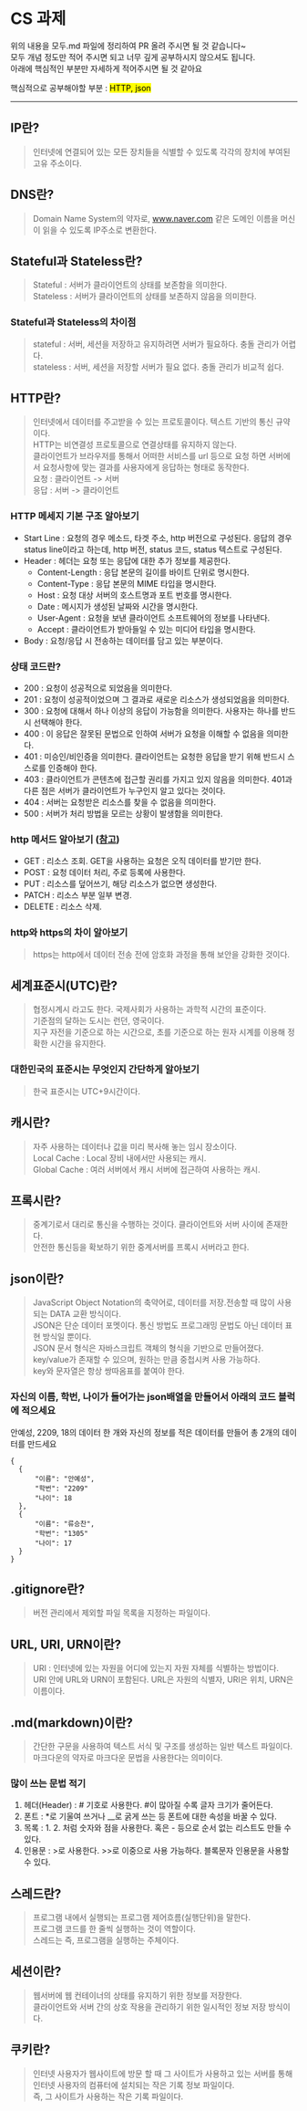 # CS 과제

위의 내용을 모두.md 파일에 정리하여 PR 올려 주시면 될 것 같습니다~<br>
모두 개념 정도만 적어 주시면 되고 너무 깊게 공부하시지 않으셔도 됩니다.<br>
아래에 핵심적인 부분만 자세하게 적어주시면 될 것 같아요<br>

핵심적으로 공부해야할 부분 : <mark>HTTP, json<mark><br>

- - -

## IP란?
> 인터넷에 연결되어 있는 모든 장치들을 식별할 수 있도록 각각의 장치에 부여된 고유 주소이다.

## DNS란?
> Domain Name System의 약자로, www.naver.com 같은 도메인 이름을 머신이 읽을 수 있도록 IP주소로 변환한다.

## Stateful과 Stateless란?
> Stateful : 서버가 클라이언트의 상태를 보존함을 의미한다.<br>
> Stateless : 서버가 클라이언트의 상태를 보존하지 않음을 의미한다.

### Stateful과 Stateless의 차이점
> stateful : 서버, 세션을 저장하고 유지하려면 서버가 필요하다. 충돌 관리가 어렵다.<br>
> stateless : 서버, 세션을 저장할 서버가 필요 없다. 충돌 관리가 비교적 쉽다.

## HTTP란?
> 인터넷에서 데이터를 주고받을 수 있는 프로토콜이다. 텍스트 기반의 통신 규약이다.<br>
> HTTP는 비연결성 프로토콜으로 연결상태를 유지하지 않는다.<br>
> 클라이언트가 브라우저를 통해서 어떠한 서비스를 url 등으로 요청 하면 서버에서 요청사항에 맞는 결과를 사용자에게 응답하는 형태로 동작한다.<br>
> 요청 : 클라이언트 -> 서버<br>
> 응답 : 서버 -> 클라이언트

### HTTP 메세지 기본 구조 알아보기
- Start Line : 요청의 경우 메소드, 타겟 주소, http 버전으로 구성된다. 응답의 경우 status line이라고 하는데, http 버전, status 코드, status 텍스트로 구성된다.
- Header : 헤더는 요청 또는 응답에 대한 추가 정보를 제공한다.
  - Content-Length : 응답 본문의 길이를 바이트 단위로 명시한다.
  - Content-Type : 응답 본문의 MIME 타입을 명시한다.
  - Host : 요청 대상 서버의 호스트명과 포트 번호를 명시한다.
  - Date : 메시지가 생성된 날짜와 시간을 명시한다.
  - User-Agent : 요청을 보낸 클라이언트 소프트웨어의 정보를 나타낸다.
  - Accept : 클라이언트가 받아들일 수 있는 미디어 타입을 명시한다.
- Body : 요청/응답 시 전송하는 데이터를 담고 있는 부분이다.
### 상태 코드란?
- 200 : 요청이 성공적으로 되었음을 의미한다.
- 201 : 요청이 성공적이었으며 그 결과로 새로운 리소스가 생성되었음을 의미한다.
- 300 : 요청에 대해서 하나 이상의 응답이 가능함을 의미한다. 사용자는 하나를 반드시 선택해야 한다.
- 400 : 이 응답은 잘못된 문법으로 인하여 서버가 요청을 이해할 수 없음을 의미한다.
- 401 : 미승인/비인증을 의미한다. 클라이언트는 요청한 응답을 받기 위해 반드시 스스로를 인증해야 한다.
- 403 : 클라이언트가 콘텐츠에 접근할 권리를 가지고 있지 않음을 의미한다. 401과 다른 점은 서버가 클라이언트가 누구인지 알고 있다는 것이다.
- 404 : 서버는 요청받은 리소스를 찾을 수 없음을 의미한다.
- 500 : 서버가 처리 방법을 모르는 상황이 발생함을 의미한다.

### http 메서드 알아보기 ([참고](https://inpa.tistory.com/entry/WEB-%F0%9F%8C%90-HTTP-%EB%A9%94%EC%84%9C%EB%93%9C-%EC%A2%85%EB%A5%98-%ED%86%B5%EC%8B%A0-%EA%B3%BC%EC%A0%95-%F0%9F%92%AF-%EC%B4%9D%EC%A0%95%EB%A6%AC))
- GET : 리소스 조회. GET을 사용하는 요청은 오직 데이터를 받기만 한다.
- POST : 요청 데이터 처리, 주로 등록에 사용한다.
- PUT : 리소스를 덮어쓰기, 해당 리소스가 없으면 생성한다.
- PATCH : 리소스 부분 일부 변경.
- DELETE : 리소스 삭제.

### http와 https의 차이 알아보기
> https는 http에서 데이터 전송 전에 암호화 과정을 통해 보안을 강화한 것이다.<br>

## 세계표준시(UTC)란?
> 협정시계시 라고도 한다. 국제사회가 사용하는 과학적 시간의 표준이다.<br>
> 기준점의 달하는 도시는 런던, 영국이다. <br>
> 지구 자전을 기준으로 하는 시간으로, 초를 기준으로 하는 원자 시계를 이용해 정확한 시간을 유지한다.
### 대한민국의 표준시는 무엇인지 **간단**하게 알아보기
> 한국 표준시는 UTC+9시간이다.

## 캐시란?
> 자주 사용하는 데이터나 값을 미리 복사해 놓는 임시 장소이다.<br>
> Local Cache : Local 장비 내에서만 사용되는 캐시.<br>
> Global Cache : 여러 서버에서 캐시 서버에 접근하여 사용하는 캐시.

## 프록시란?
> 중계기로서 대리로 통신을 수행하는 것이다. 클라이언트와 서버 사이에 존재한다. <br>
> 안전한 통신등을 확보하기 위한 중계서버를 프록시 서버라고 한다.

## json이란?
> JavaScript Object Notation의 축약어로, 데이터를 저장.전송할 때 많이 사용되는 DATA 교환 방식이다.<br>
> JSON은 단순 데이터 포멧이다. 통신 방법도 프로그래밍 문법도 아닌 데이터 표현 방식일 뿐이다.<br>
> JSON 문서 형식은 자바스크립트 객체의 형식을 기반으로 만들어졌다.<br>
> key/value가 존재할 수 있으며, 원하는 만큼 중첩시켜 사용 가능하다.<br>
> key와 문자열은 항상 쌍따옴표를 붙여야 한다.

### 자신의 이름, 학번, 나이가 들어가는 json배열을 만들어서 아래의 코드 블럭에 적으세요
안예성, 2209, 18의 데이터 한 개와 자신의 정보를 적은 데이터를 만들어 총 2개의 데이터를 만드세요
```
{
  {
      "이름": "안예성",
      "학번": "2209"
      "나이": 18
  },
  {
      "이름": "류승찬",
      "학번": "1305"
      "나이": 17
  }
}
```

## .gitignore란?
> 버전 관리에서 제외할 파일 목록을 지정하는 파일이다.

## URL, URI, URN이란?
> URI : 인터넷에 있는 자원을 어디에 있는지 자원 자체를 식별하는 방법이다.<br>
> URI 안에 URL와 URN이 포함된다. URL은 자원의 식별자, URI은 위치, URN은 이름이다.

## .md(markdown)이란?
> 간단한 구문을 사용하여 텍스트 서식 및 구조를 생성하는 일반 텍스트 파일이다.<br>
> 마크다운의 약자로 마크다운 문법을 사용한다는 의미이다.

### 많이 쓰는 문법 적기
1. 헤더(Header) : # 기호로 사용한다. #이 많아질 수록 글자 크기가 줄어든다.
2. 폰트 : *로 기울여 쓰거나 __로 굵게 쓰는 등 폰트에 대한 속성을 바꿀 수 있다.
3. 목록 : 1. 2. 처럼 숫자와 점을 사용한다. 혹은 - 등으로 순서 없는 리스트도 만들 수 있다.
4. 인용문 : >로 사용한다. >>로 이중으로 사용 가능하다. 블록문자 인용문을 사용할 수 있다.

## 스레드란?
> 프로그램 내에서 실행되는 프로그램 제어흐름(실행단위)을 말한다.<br>
> 프로그램 코드를 한 줄씩 실행하는 것이 역할이다.<br>
> 스레드는 즉, 프로그램을 실행하는 주체이다.

## 세션이란?
> 웹서버에 웹 컨테이너의 상태를 유지하기 위한 정보를 저장한다.<br>
> 클라이언트와 서버 간의 상호 작용을 관리하기 위한 일시적인 정보 저장 방식이다.

## 쿠키란?
> 인터넷 사용자가 웹사이트에 방문 할 때 그 사이트가 사용하고 있는 서버를 통해 인터넷 사용자의 컴퓨터에 설치되는 작은 기록 정보 파일이다.<br>
> 즉, 그 사이트가 사용하는 작은 기록 파일이다.
